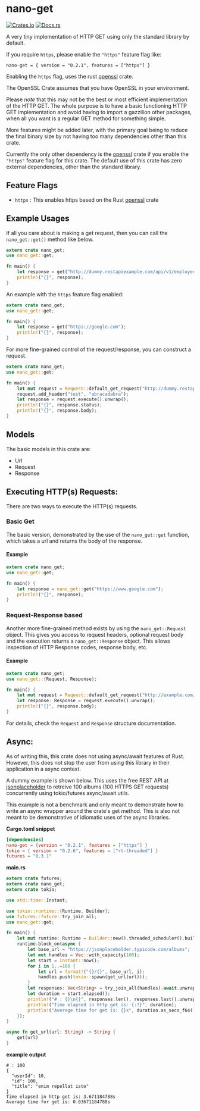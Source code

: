 # nano-get
[![Crates.io](https://img.shields.io/crates/v/nano-get.svg)](https://crates.io/crates/nano-get)
[![Docs.rs](https://docs.rs/nano-get/badge.svg)](https://docs.rs/nano-get)

A very tiny implementation of HTTP GET using only the standard library by default.

If you require `https`, please enable the `"https"` feature flag like:
```
nano-get = { version = "0.2.1", features = ["https"] }
```

Enabling the `https` flag, uses the rust [openssl](https://crates.io/crates/openssl) crate.
 
The OpenSSL Crate assumes that you have OpenSSL in your environment.

Please _note_ that this may not be the best or most efficient implementation of the HTTP GET. 
The whole purpose is to have a basic functioning HTTP GET implementation and avoid having to 
import a gazzilion other packages, when all you want is a regular GET method for something simple.

More features might be added later, with the primary goal being to reduce the final binary size 
by not having too many dependencies other than this crate.

Currently the only other dependency is the [openssl](https://crates.io/crates/openssl) crate if you
enable the `"https"` feature flag for this crate. The default use of this crate has zero external dependencies,
other than the standard library.

## Feature Flags
* `https` : This enables https based on the Rust [openssl](https://crates.io/crates/openssl) crate

## Example Usages

If all you care about is making a get request, then you can call the `nano_get::get()` method like below.
```rust
extern crate nano_get;
use nano_get::get;

fn main() {
    let response = get("http://dummy.restapiexample.com/api/v1/employees");
    println!("{}", response);
}
```
An example with the `https` feature flag enabled:
```rust
extern crate nano_get;
use nano_get::get;

fn main() {
    let response = get("https://google.com");
    println!("{}", response);
}
```

For more fine-grained control of the request/response, you can construct a request.

```rust
extern crate nano_get;
use nano_get::get;

fn main() {
    let mut request = Request::default_get_request("http://dummy.restapiexample.com/api/v1/employees").unwrap();
    request.add_header("test", "abracadabra");
    let response = request.execute().unwrap();
    println!("{}", response.status);
    println!("{}", response.body);
}
```

## Models
The basic models in this crate are:
* Url
* Request
* Response

## Executing HTTP(s) Requests:

There are two ways to execute the HTTP(s) requests.

### Basic Get
The basic version, demonstrated by the use of the `nano_get::get` function, which takes a url
and returns the body of the response.

#### Example
```rust
extern crate nano_get;
use nano_get::get;

fn main() {
    let response = nano_get::get("https://www.google.com");
    println!("{}", response);
}
```

### Request-Response based
Another more fine-grained method exists by using the `nano_get::Request` object.
This gives you access to request headers, optional request body and the execution returns a
`nano_get::Response` object. This allows inspection of HTTP Response codes, response body, etc.

#### Example
```rust
extern crate nano_get;
use nano_get::{Request, Response};

fn main() {
    let mut request = Request::default_get_request("http://example.com/").unwrap();
    let response: Response = request.execute().unwrap();
    println!("{}", response.body);
}
```
For details, check the `Request` and `Response` structure documentation.

## Async:
As of writing this, this crate does not using async/await features of Rust.
However, this does not stop the user from using this library in their application in a async context.

A dummy example is shown below. This uses the free REST API at [jsonplaceholder](https://jsonplaceholder.typicode.com) to retreive 100 albums (100 HTTPS GET requests) concurrently using tokio/futures async/await utils.

This example is not a benchmark and only meant to demonstrate how to write an async wrapper around the crate's get method.
This is also not meant to be demonstrative of idiomatic uses of the async libraries.

**Cargo.toml snippet**
```toml
[dependencies]
nano-get = {version = "0.2.1", features = ["https"] }
tokio = { version = "0.2.6", features = ["rt-threaded"] }
futures = "0.3.1"
```

**main.rs**
```rust
extern crate futures;
extern crate nano_get;
extern crate tokio;

use std::time::Instant;

use tokio::runtime::{Runtime, Builder};
use futures::future::try_join_all;
use nano_get::get;

fn main() {
    let mut runtime: Runtime = Builder::new().threaded_scheduler().build().unwrap();
    runtime.block_on(async {
        let base_url = "https://jsonplaceholder.typicode.com/albums";
        let mut handles = Vec::with_capacity(100);
        let start = Instant::now();
        for i in 1..=100 {
            let url = format!("{}/{}", base_url, i);
            handles.push(tokio::spawn(get_url(url)));
        }
        let responses: Vec<String> = try_join_all(handles).await.unwrap();
        let duration = start.elapsed();
        println!("# : {}\n{}", responses.len(), responses.last().unwrap());
        println!("Time elapsed in http get is: {:?}", duration);
        println!("Average time for get is: {}s", duration.as_secs_f64() / (responses.len() as f64));
    });
}

async fn get_url(url: String) -> String {
    get(url)
}
```

**example output**
```text
# : 100
{
  "userId": 10,
  "id": 100,
  "title": "enim repellat iste"
}
Time elapsed in http get is: 3.671184788s
Average time for get is: 0.03671184788s
```

